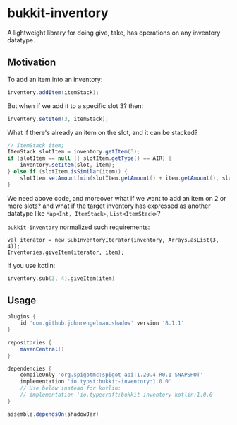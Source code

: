 # bukkit-inventory

A lightweight library for doing give, take, has operations on any inventory datatype.

## Motivation

To add an item into an inventory:

```java
inventory.addItem(itemStack);
```

But when if we add it to a specific slot 3? then:

```java
inventory.setItem(3, itemStack);
```

What if there's already an item on the slot, and it can be stacked?

```java
// ItemStack item;
ItemStack slotItem = inventory.getItem(3);
if (slotItem == null || slotItem.getType() == AIR) {
    inventory.setItem(slot, item);
} else if (slotItem.isSimilar(item)) {
    slotItem.setAmount(min(slotItem.getAmount() + item.getAmount(), slotItem.maxStackSize));
}
```

We need above code, and moreover what if we want to add an item on 2 or more slots? and what if the target inventory has expressed as another datatype like `Map<Int, ItemStack>`, `List<ItemStack>`?

`bukkit-inventory` normalized such requirements:

```text
val iterator = new SubInventoryIterator(inventory, Arrays.asList(3, 4));
Inventories.giveItem(iterator, item);
```

If you use kotlin:

```kotlin
inventory.sub(3, 4).giveItem(item)
```

## Usage

```groovy
plugins {
    id 'com.github.johnrengelman.shadow' version '8.1.1'
}

repositories {
    mavenCentral()
}

dependencies {
    compileOnly 'org.spigotmc:spigot-api:1.20.4-R0.1-SNAPSHOT'
    implementation 'io.typst:bukkit-inventory:1.0.0'
    // Use below instead for kotlin:
    // implementation 'io.typecraft:bukkit-inventory-kotlin:1.0.0'
}

assemble.dependsOn(shadowJar)
```
